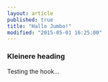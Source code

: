 ```yaml
---
layout: article
published: true
title: "Hallo Jumbo!"
modified: "2015-05-01 16:25:00"
---
```




### Kleinere heading

Testing the hook...
